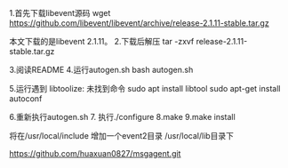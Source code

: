 1.首先下载libevent源码
wget https://github.com/libevent/libevent/archive/release-2.1.11-stable.tar.gz

本文下载的是libevent 2.1.11。
2.下载后解压
tar -zxvf release-2.1.11-stable.tar.gz

3.阅读README
4.运行autogen.sh
bash autogen.sh

5.运行遇到 libtoolize: 未找到命令
sudo apt install libtool
sudo apt-get install autoconf

6.重新执行autogen.sh
7. 执行./configure
8.make
9.make install

将在/usr/local/include 增加一个event2目录
/usr/local/lib目录下

https://github.com/huaxuan0827/msgagent.git
